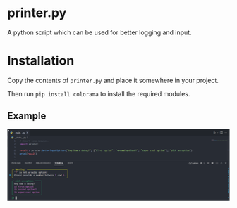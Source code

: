 # printer.py
A python script which can be used for better logging and input.

# Installation
Copy the contents of `printer.py` and place it somewhere in your project.

Then run `pip install colorama` to install the required modules.

## Example
![](/example.png)

